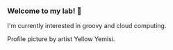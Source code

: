 ### Welcome to my lab! :wave:

I'm currently interested in groovy and cloud computing.

Profile picture by artist Yellow Yemisi.
